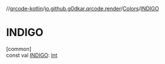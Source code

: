//[qrcode-kotlin](../../../index.md)/[io.github.g0dkar.qrcode.render](../index.md)/[Colors](index.md)/[INDIGO](-i-n-d-i-g-o.md)

# INDIGO

[common]\
const val [INDIGO](-i-n-d-i-g-o.md): [Int](https://kotlinlang.org/api/latest/jvm/stdlib/kotlin/-int/index.html)
